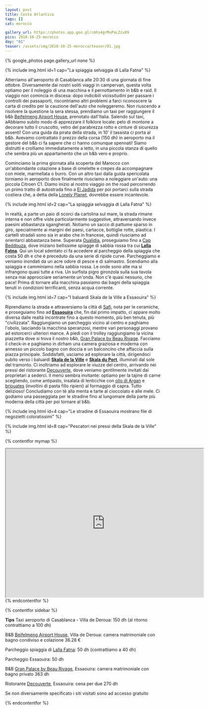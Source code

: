```yaml
---
layout: post
title: Costa Atlantica
tags: []
cat: morocco

gallery_url: https://photos.app.goo.gl/cmhs4grMuPaLZzv89
pics: 2018-10-25-morocco
day: "01"
teaser: /assets/img/2018-10-25-morocco/teaser/01.jpg
---
```


{% google_photos page.gallery_url none %}

{% include img.html id=1 cap="La spiaggia selvaggia di Lalla Fatna" %}

Atterriamo all'aeroporto di Casablanca alle 20:30 di una giornata di fine ottobre. Diversamente dai nostri soliti viaggi in campervan, questa volta optiamo per il noleggio di una macchina e il pernottamento in b&b e raid. Il viaggio non comincia in discesa: dopo indicibili vicissitudini per passare i controlli dei passaporti, riscontriamo altri problemi a farci riconoscere la carta di credito per la cauzione dell'auto che noleggeremo. Non riuscendo a risolvere la questione la sera stessa, prendiamo un taxi per raggiungere il b&b [Beifelmeng Airport House](https://www.travelocity.com/Casablanca-Hotels-Beifeimeng-Airport-House.h27770423.Hotel-Information), prenotato dall'Italia. Salendo sul taxi, aAbbiamo subito modo di apprezzare il folklore locale: pelo di montone a decorare tutto il cruscotto, vetro del parabrezza rotto e cinture di sicurezza assenti! Con una guida da pirata della strada, in 10' il tassista ci porta al b&b. Avevamo contrattato il prezzo della corsa (150 dh) in aeroporto ma il gestore del b&b ci fa sapere che ci hanno comunque spennati! Siamo distrutti e crolliamo immediatamente a letto, in una piccola stanza di quello che sembra più un appartamento che un b&b vero e proprio.

Cominciamo la prima giornata alla scoperta del Marocco con un'abbondante colazione a base di omelette e crepes da accompagnare con miele, marmellata o burro. Con un altro taxi dalla guida spericolata torniamo in aeroporto dove finalmente riusciamo a noleggiare un'auto: una piccola Citroen C1. Diamo inizio al nostro viaggio on the road percorrendo un primo tratto di autostrada fino a [El Jadida](https://it.wikipedia.org/wiki/El_Jadida) per poi portarci sulla strada costiera che, a detta della [Lonely Planet](https://shop.lonelyplanetitalia.it/prodotto/guida-di-viaggio-marocco), dovrebbe essere incantevole.

{% include img.html id=2 cap="La spiaggia selvaggia di Lalla Fatna" %}

In realtà, a parte un paio di scorci da cartolina sul mare, la strada rimane interna e non offre viste particolarmente suggestive, attraversando invece paesini abbastanza sgangherati. Notiamo un sacco di pattume sparso in giro, specialmente ai margini dei paesi, cartacce, bottiglie rotte, plastica. I cartelli stradali sono sia in arabo che in francese, quindi riusciamo ad orientarci abbastanza bene. Superata [Oualidia](https://travelourplanet.com/destinations/africa-destinations/oualidia-spiaggia-e-laguna-il-mare-in-marocco), proseguiamo fino a [Cap Beddouza](https://beachsearcher.com/en/beach/504201152/cap-beddouza), dove iniziano bellissime spiagge di sabbia rossa tra cui [**Lalla Fatna**](https://visitmarrakech.com/it/annuncio/spiaggia-di-lalla-fatna-a/). Qui un local sdentato ci fa accedere al parcheggio della spiaggia che costa 50 dh e che è preceduto da una serie di ripide curve. Parcheggiamo e veniamo inondati da un acre odore di pesce e di salmastro. Scendiamo alla spiaggia e camminiamo nella sabbia rossa. Le onde sono alte ma si infrangono quasi tutte a riva. Un surfista pigro gironzola sulla sua tavola senza mai approcciare seriamente un'onda. Non c'è quasi nessuno, che pace! Prima di tornare alla macchina passiamo dai bagni della spiaggia tenuti in condizioni terrificanti, senza acqua corrente. 

{% include img.html id=7 cap="I baluardi Skala de la Ville a Essaouira" %}
 
Riprendiamo la strada e attraversiamo la città di [Safi](https://www.visitmorocco.com/en/travel/safi), nota per le ceramiche, e proseguiamo fino ad [**Essaouira**](https://www.marocco.org/cosa-vedere-marocco/essaouira/) che, fin dal primo impatto, ci appare molto diversa dalle realtà incontrate fino a questo momento, più ben tenuta, più "civilizzata". Raggiungiamo un parcheggio vicino al centro e paghiamo l'obolo, lasciando la macchina speranzosi, mentre vari personaggi provano ad estorcerci ulteriori mance. A piedi con il trolley raggiungiamo la vicina piazzetta dove si trova il nostro b&b, [Gran Palace by Beau Rivage](https://beau-rivage.essaouirahotels.net/it/). Facciamo il check-in e paghiamo in dirham una camera graziosa e moderna con annesso un piccolo bagno con doccia e un balconcino che affaccia sulla piazza principale. Soddisfatti, usciamo ad esplorare la città, dirigendoci subito verso i baluardi [**Skala de la Ville**](https://essaouiramorocco.org/skala-de-la-ville/) e [**Skala du Port**](https://www.lonelyplanet.com/morocco/the-atlantic-coast/essaouira/attractions/skala-du-port/a/poi-sig/439142/355504), illuminati dal sole del tramonto.
Ci inoltriamo ad esplorare le viuzze del centro, arrivando nei pressi del ristorante [Decouverte](https://www.facebook.com/people/Restaurant-La-D%C3%A9couverte-Essaouira/100057181041009/), dove veniamo gentilmente invitati dai proprietari a sederci. Il menù sembra invitante: optiamo per la tajine di carne scegliendo, come antipasto, insalata di lenticchie con [olio di Argan](https://it.wikipedia.org/wiki/Olio_di_argan#:~:text=L'olio%20di%20argan%20%C3%A8,propriet%C3%A0%20nutritive%2C%20cosmetiche%20e%20medicamentose.) e [briouates](https://fr.wikipedia.org/wiki/Briouate) (involtini di pasta fillo ripieni) al formaggio di capra. Tutto delizioso! Concludiamo con tè alla menta e tarte al cioccolato e alle mele. Ci godiamo una passeggiata per le stradine fino al lungomare della parte più moderna della città per poi tornare al b&b.

{% include img.html id=4 cap="Le stradine di Essaouira mostrano file di negozietti coloratissimi" %}

{% include img.html id=8 cap="Pescatori nei pressi della Skala de la Ville" %}

{% contentfor mymap %}
<iframe src="https://www.google.com/maps/d/embed?mid=1LMOQsMx0DYWa2qLaZoqwzz_eStMmjqUc&ehbc=2E312F" width="640" height="480"></iframe>
{% endcontentfor %}

{% contentfor sidebar %}

**Tips**
Taxi aeroporto di Casablanca - Villa de Deroua: 150 dh (al ritorno contrattiamo a 100 dh)

B&B [Beifelmeng Airport House](https://www.travelocity.com/Casablanca-Hotels-Beifeimeng-Airport-House.h27770423.Hotel-Information), Villa de Deroua: camera matrimoniale con bagno condiviso e colazione 36.28 €

Parcheggio spiaggia di [Lalla Fatna](https://visitmarrakech.com/it/annuncio/spiaggia-di-lalla-fatna-a/): 50 dh (contrattiamo a 40 dh)

Parcheggio Essaouira: 50 dh

B&B [Gran Palace by Beau Rivage](https://beau-rivage.essaouirahotels.net/it/), Essaouira: camera matrimoniale con bagno privato 363 dh

Ristorante [Decouverte](https://www.facebook.com/people/Restaurant-La-D%C3%A9couverte-Essaouira/100057181041009/), Essaouira: cena per due 270 dh

Se non diversamente specificato i siti visitati sono ad accesso gratuito

{% endcontentfor %}